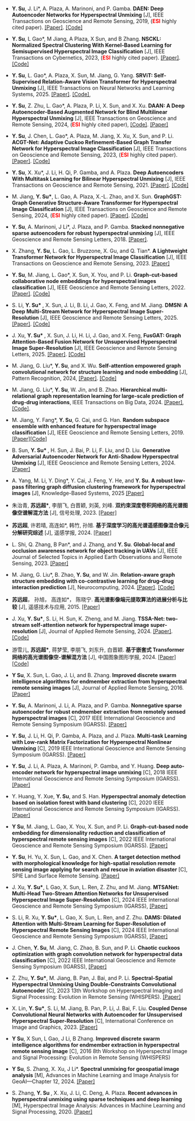- <strong>Y.  Su</strong>, J. Li*, A. Plaza, A. Marinoni, and P. Gamba. <strong>DAEN: Deep Autoencoder Networks for Hyperspectral Unmixing</strong> [J],  IEEE Transactions on Geoscience and Remote Sensing, 2019, (<strong style="color:red;">ESI</strong> highly cited paper). [[Paper]](https://ieeexplore.ieee.org/document/8628241). [[Code]](https://github.com/yuanchaosu/TGRS-daen.)

- <strong>Y.  Su</strong>, L Gao*, M Jiang, A Plaza, X Sun, and B Zhang. <strong> NSCKL: Normalized Spectral Clustering With Kernel-Based Learning for Semisupervised Hyperspectral Image Classification</strong> [J],  IEEE Transactions on Cybernetics, 2023, (<strong style="color:red;">ESI</strong> highly cited paper). [[Paper]](https://ieeexplore.ieee.org/abstract/document/9954181). [[Code]](https://github.com/yuanchaosu/TCYB-nsckl.)

- <strong>Y.  Su</strong>,  L. Gao*, A. Plaza, X. Sun, M. Jiang, G. Yang. <strong>SRViT: Self-Supervised Relation-Aware Vision Transformer for Hyperspectral Unmixing</strong> [J],  IEEE Transactions on Neural Networks and Learning Systems, 2025. [[Paper]](https://ieeexplore.ieee.org/document/11021554). [[Code]](https://github.com/yuanchaosu/TNNLS-SRViT), 

- <strong>Y.  Su</strong>, Z. Zhu, L. Gao*, A. Plaza, P. Li, X. Sun, and X. Xu. <strong>DAAN: A Deep Autoencoder-Based Augmented Network for Blind Multilinear Hyperspectral Unmixing</strong> [J], IEEE Transactions on Geoscience and Remote Sensing, 2024, (<strong style="color:red;">ESI</strong> highly cited paper), [[Code]](https://github.com/yuanchaosu/TGRS-daan). [[Paper]](https://ieeexplore.ieee.org/document/10478947)

- <strong>Y.  Su</strong>,  J. Chen, L. Gao*, A. Plaza, M. Jiang, X. Xu, X. Sun, and P. Li. <strong>ACGT-Net: Adaptive Cuckoo Refinement-Based Graph Transfer Network for Hyperspectral Image Classification </strong>[J],  IEEE Transactions on Geoscience and Remote Sensing, 2023,  (<strong style="color:red;">ESI</strong> highly cited paper). [[Paper]](https://ieeexplore.ieee.org/document/10226236).  [[Code]](https://github.com/yuanchaosu/TGRS-acgt-net)

- <strong>Y. Su</strong>, X. Xu*, J. Li, H. Qi, P. Gamba, and A. Plaza. <strong>Deep Autoencoders With Multitask Learning for Bilinear Hyperspectral Unmixing</strong> [J], IEEE Transactions on Geoscience and Remote Sensing, 2021. [[Paper]](https://ieeexplore.ieee.org/document/9290391). [[Code]](https://github.com/yuanchaosu/TGRS-dmbu.)

- M. Jiang, <strong>Y. Su*</strong>, L. Gao, A. Plaza, X.-L. Zhao, and X. Sun. <strong>GraphGST: Graph Generative Structure-Aware Transformer for Hyperspectral Image Classification</strong> [J], IEEE Transactions on Geoscience and Remote Sensing, 2024, (<strong style="color:red;">ESI</strong> highly cited paper). [[Paper]](https://ieeexplore.ieee.org/abstract/document/10379176). [[Code]](https://github.com/yuanchaosu/TGRS-graphGST)

- <strong>Y. Su</strong>, A. Marinoni, J Li*, J. Plaza, and P. Gamba. <strong>Stacked nonnegative sparse autoencoders for robust hyperspectral unmixing</strong> [J], IEEE Geoscience and Remote Sensing Letters, 2018. [[Paper]](https://ieeexplore.ieee.org/abstract/document/8387431). 

- X. Zhang, <strong>Y. Su</strong>, L. Gao, L. Bruzzone, X. Gu, and Q. Tian*.  <strong> A Lightweight Transformer Network for Hyperspectral Image Classification</strong> [J], IEEE Transactions on Geoscience and Remote Sensing, 2023. [[Paper]](https://ieeexplore.ieee.org/abstract/document/10189879)

- <strong>Y. Su</strong>, M. Jiang, L. Gao*, X. Sun, X. You, and P. Li. <strong>Graph-cut-based collaborative node embeddings for hyperspectral images classification</strong> [J], IEEE Geoscience and Remote Sensing Letters, 2022. [[Paper]](https://ieeexplore.ieee.org/abstract/document/9801846). [[Code]](https://github.com/yuanchaosu/GRSL-gccne)

- S. Li,  <strong>Y. Su* </strong>, X. Sun, J. Li, B. Li, J. Gao, X. Feng, and M. Jiang.  <strong>DMSN: A Deep Multi-Stream Network for Hyperspectral Image Super-Resolution</strong> [J], IEEE Geoscience and Remote Sensing Letters, 2025. [[Paper]](https://ieeexplore.ieee.org/abstract/document/10843237). [[Code]](https://github.com/yuanchaosu/GRSL-dmsn)

- J. Xu, <strong>Y. Su* </strong>, X. Sun, J. Li, H. Li, J. Gao, and X. Feng, <strong>FusGAT: Graph Attention-Based Fusion Network for Unsupervised Hyperspectral Image Super-Resolution</strong> [J], IEEE Geoscience and Remote Sensing Letters, 2025. [[Paper]](https://ieeexplore.ieee.org/document/11052309/authors#authors). [[Code]](https://github.com/yuanchaosu/FusGAT-GRSL)

- M. Jiang, G. Liu*, <strong>Y. Su</strong>, and X. Wu. <strong>Self-attention empowered graph convolutional network for structure learning and node embedding</strong> [J], Pattern Recognition, 2024, [[Paper]](https://www.sciencedirect.com/science/article/abs/pii/S0031320324002887).  [[Code]](https://github.com/mengyingjiang/GCN-SA)

- M. Jiang, G. Liu*, <strong>Y. Su</strong>, W. Jin, and B. Zhao. <strong>Hierarchical multi-relational graph representation learning for large-scale prediction of drug-drug interactions</strong>, IEEE Transactions on Big Data, 2024. [[Paper]](https://ieeexplore.ieee.org/abstract/document/10858423), [[Code]](https://github.com/mengyingjiang/HMGRL).

- M. Jiang, Y. Fang*, <strong>Y. Su</strong>, G. Cai, and G. Han. <strong>Random subspace ensemble with enhanced feature for hyperspectral image classification</strong> [J], IEEE Geoscience and Remote Sensing Letters, 2019. [[Paper]](https://ieeexplore.ieee.org/abstract/document/8887275)[[Code]](https://github.com/mengyingjiang/RSE-EF-indian)

- B. Sun,  <strong>Y. Su* </strong>, H. Sun, J. Bai, P. Li, F. Liu, and D. Liu.  <strong>Generative Adversarial Autoencoder Network for Anti-Shadow Hyperspectral Unmixing</strong> [J], IEEE Geoscience and Remote Sensing Letters, 2024. [[Paper]](https://ieeexplore.ieee.org/abstract/document/10533262)

- A. Yang, M. Li, Y. Ding*, Y. Cai, J. Feng, Y. He, and <strong>Y. Su</strong>. <strong>A robust low-pass filtering graph diffusion clustering framework for hyperspectral images</strong>  [J], Knowledge-Based Systems, 2025 [[Paper]](https://www.sciencedirect.com/science/article/pii/S0950705125008287)

- 朱治青, <strong>苏远超*</strong>, 李朋飞, 白晋颖, 刘英, 刘峰. <strong>双约束深度卷积网络的高光谱图像空谱解混方法</strong> [J], 信号处理, 2023. [[Paper]](https://signal.ejournal.org.cn/article/doi/10.16798/j.issn.1003-0530.2023.01.013)

- <strong>苏远超</strong>, 许若晴, 高连如*, 韩竹, 孙旭. <strong>基于深度学习的高光谱遥感图像混合像元分解研究综述</strong> [J], 遥感学报, 2024. [[Paper]](https://www.ygxb.ac.cn/zh/article/doi/10.11834/jrs.20243165/)

- L. Shi, Q. Zhang, B Pan*, and J. Zhang, and <strong>Y. Su</strong>. <strong>Global-local and occlusion awareness network for object tracking in UAVs</strong> [J], IEEE Journal of Selected Topics in Applied Earth Observations and Remote Sensing, 2023. [[Paper]](https://ieeexplore.ieee.org/abstract/document/10227510)

- M. Jiang, G. Liu*, B. Zhao, <strong>Y. Su</strong>, and W. Jin.  <strong> Relation-aware graph structure embedding with co-contrastive learning for drug–drug interaction prediction</strong> [J], Neurocomputing, 2024. [[Paper]](https://www.sciencedirect.com/science/article/abs/pii/S0925231223013267). [[Code]](https://github.com/mengyingjiang/RaGSECo)

- <strong>苏远超</strong>， 孙旭， 高连如*， 陈晓宁. <strong>高光谱影像端元提取算法的进展分析与比较</strong> [J], 遥感技术与应用, 2015. [[Paper]](http://www.rsta.ac.cn/CN/10.11873/j.issn.1004-0323.2015.6.1195)

- J. Xu, <strong>Y. Su*</strong>, S. Li, H. Sun, K. Zheng, and M. Jiang. <strong>TSSA-Net: two-stream self-attention network for hyperspectral image super-resolution</strong> [J], Journal of Applied Remote Sensing, 2024. [[Paper]](https://www.spiedigitallibrary.org/journals/journal-of-applied-remote-sensing/volume-18/issue-4/042605/TSSA-Net--two-stream-self-attention-network-for-hyperspectral/10.1117/1.JRS.18.042605.short). [[Code]](https://github.com/JinJin12332131/Jars)

- 游雪儿,  <strong>苏远超*</strong>, 蒋梦莹, 李朋飞, 刘东升, 白晋颖. <strong>基于嵌套式 Transformer 网络的高光谱图像空-谱解混方法</strong> [J], 中国图象图形学报, 2024. [[Paper]](http://cjig.ijournals.cn/jig/ch/reader/view_abstract.aspx?file_no=230393&flag=1) [[Code]](https://github.com/yuanchaosu/JIG-detn)

- <strong>Y Su</strong>, X. Sun, L. Gao, J. Li, and B. Zhang. <strong>Improved discrete swarm intelligence algorithms for endmember extraction from hyperspectral remote sensing images</strong> [J], Journal of Applied Remote Sensing, 2016. [[Paper]](https://www.spiedigitallibrary.org/journals/Journal-of-Applied-Remote-Sensing/volume-10/issue-4/045018/Improved-discrete-swarm-intelligence-algorithms-for-endmember-extraction-from-hyperspectral/10.1117/1.JRS.10.045018.short)

- <strong>Y. Su</strong>, A. Marinoni, J. Li, A. Plaza, and P. Gamba. <strong>Nonnegative sparse autoencoder for robust endmember extraction from remotely sensed hyperspectral images</strong> [C], 2017 IEEE International Geoscience and Remote Sensing Symposium (IGARSS). [[Paper]](https://ieeexplore.ieee.org/abstract/document/8126930)

- <strong>Y. Su</strong>, J. Li, H. Qi, P. Gamba, A. Plaza, and J. Plaza. <strong>Multi-task Learning with Low-rank Matrix Factorization for Hyperspectral Nonlinear Unmixing</strong> [C], 2019 IEEE International Geoscience and Remote Sensing Symposium (IGARSS). [[Paper]](https://ieeexplore.ieee.org/abstract/document/8899343)

- <strong>Y. Su</strong>, J. Li, A. Plaza, A. Marinoni, P. Gamba, and Y. Huang. <strong>Deep auto-encoder network for hyperspectral image unmixing</strong> [C], 2018 IEEE International Geoscience and Remote Sensing Symposium (IGARSS). [[Paper]](https://ieeexplore.ieee.org/abstract/document/8519571)

- Y. Huang, Y. Xue, <strong>Y. Su</strong>, and S. Han.  <strong>Hyperspectral anomaly detection based on isolation forest with band clustering</strong> [C], 2020 IEEE International Geoscience and Remote Sensing Symposium (IGARSS). [[Paper]](https://ieeexplore.ieee.org/abstract/document/9323988)

- <strong>Y Su</strong>, M. Jiang, L. Gao, X. You, X. Sun, and P. Li. <strong>Graph-cut-based node embedding for dimensionality reduction and classification of hyperspectral remote sensing images</strong> [C], 2022 IEEE International Geoscience and Remote Sensing Symposium (IGARSS). [[Paper]](https://ieeexplore.ieee.org/abstract/document/9883902)

- <strong>Y. Su</strong>, H. Yu, X. Sun, L. Gao, and X. Chen. <strong>A target detection method with morphological knowledge for high-spatial resolution remote sensing image applying for search and rescue in aviation disaster</strong> [C], SPIE Land Surface Remote Sensing.  [[Paper]](https://www.spiedigitallibrary.org/conference-proceedings-of-spie/9260/926022/A-target-detection-method-with-morphological-knowledge-for-high-spatial/10.1117/12.2068709.short)

- J. Xu, <strong>Y. Su*</strong>, L Gao, X. Sun, L. Ren, Z. Zhu, and M. Jiang. <strong>MTSANet: Multi-Head Two-Stream Attention Networks for Unsupervised Hyperspectral Image Super-Resolution</strong> [C], 2024 IEEE International Geoscience and Remote Sensing Symposium (IGARSS), [[Paper]](https://ieeexplore.ieee.org/abstract/document/10641776)

- S. Li, R. Xu, <strong>Y. Su*</strong>, L. Gao, X. Sun, L. Ren, and Z. Zhu.  <strong> DAMS: Dilated Attention with Multi-Stream Learning for Super-Resolution of Hyperspectral Remote Sensing Images</strong> [C], 2024 IEEE International Geoscience and Remote Sensing Symposium (IGARSS), [[Paper]](https://ieeexplore.ieee.org/abstract/document/10642583)

- J. Chen, <strong>Y. Su</strong>, M. Jiang, C. Zhao, B. Sun, and P. Li. <strong>Chaotic cuckoos optimization with graph convolution network for hyperspectral data classification</strong> [C], 2022 IEEE International Geoscience and Remote Sensing Symposium (IGARSS), [[Paper]](https://ieeexplore.ieee.org/abstract/document/9884248)

- Z. Zhu, <strong>Y. Su*</strong>, M. Jiang, B. Pan, J. Bai, and P. Li. <strong>Spectral-Spatial Hyperspectral Unmixing Using Double-Constraints Convolutional Autoencoder</strong> [C], 2023 13th Workshop on Hyperspectral Imaging and Signal Processing: Evolution in Remote Sensing (WHISPERS). [[Paper]](https://ieeexplore.ieee.org/abstract/document/10430920)

- X. Lin, <strong>Y. Su*</strong>, S. Li, M. Jiang, B. Pan, P. Li, J. Bai, F. Liu. <strong>Coupled Dense Convolutional Neural Networks with Autoencoder for Unsupervised Hyperspectral Super-Resolution</strong> [C], International Conference on Image and Graphics, 2023. [[Paper]](https://link.springer.com/chapter/10.1007/978-3-031-46317-4_14)

- <strong>Y Su</strong>, X Sun, L Gao, J Li, B Zhang.  <strong>Improved discrete swarm intelligence algorithms for endmember extraction in hyperspectral remote sensing image</strong> [C], 2016 8th Workshop on Hyperspectral Image and Signal Processing: Evolution in Remote Sensing (WHISPERS)

- <strong>Y Su</strong>, S. Zhang, X. Xu, J Li*. <strong>Spectral unmixing for geospatial image analysis</strong> [M], Advances in Machine Learning and Image Analysis for GeoAI—Chapter 12, 2024. [[Paper]](https://www.sciencedirect.com/science/article/abs/pii/B9780443190773000171)

- S. Zhang,  <strong>Y. Su </strong>, X. Xu, J. Li, C. Deng, A. Plaza.  <strong>Recent advances in hyperspectral unmixing using sparse techniques and deep learning</strong> [M], Hyperspectral Image Analysis: Advances in Machine Learning and Signal Processing, 2020. [[Paper]](https://link.springer.com/chapter/10.1007/978-3-030-38617-7_13)

